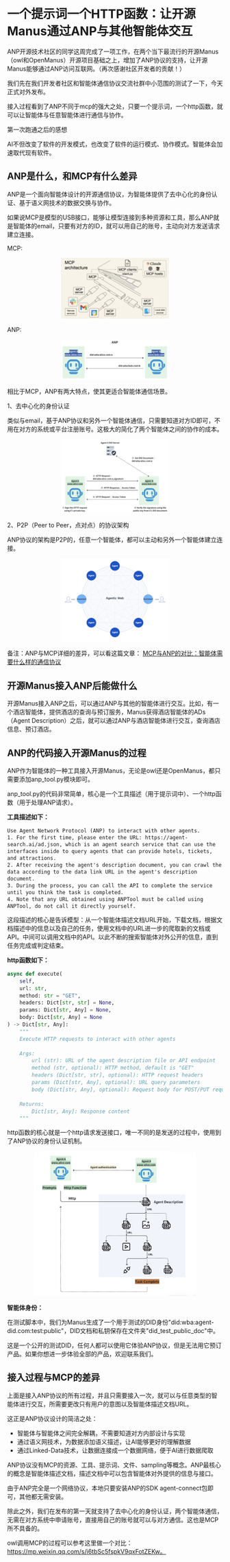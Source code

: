 
# 一个提示词一个HTTP函数：让开源Manus通过ANP与其他智能体交互

ANP开源技术社区的同学这周完成了一项工作，在两个当下最流行的开源Manus（owl和OpenManus）开源项目基础之上，增加了ANP协议的支持，让开源Manus能够通过ANP访问互联网。（再次感谢社区开发者的贡献！）

我们先在我们开发者社区和智能体通信协议交流社群中小范围的测试了一下，今天正式对外发布。

接入过程看到了ANP不同于mcp的强大之处，只要一个提示词，一个http函数，就可以让智能体与任意智能体进行通信与协作。

第一次跑通之后的感想

AI不但改变了软件的开发模式，也改变了软件的运行模式、协作模式。智能体会加速取代现有软件。



## ANP是什么，和MCP有什么差异

ANP是一个面向智能体设计的开源通信协议，为智能体提供了去中心化的身份认证、基于语义网技术的数据交换与协作。

如果说MCP是模型的USB接口，能够让模型连接到多种资源和工具，那么ANP就是智能体的email，只要有对方的ID，就可以用自己的账号，主动向对方发送请求建立连接。

MCP:
<p align="center">
  <img src="/blogs/images/mcp-usb.png" width="50%" alt="mcp-usb"/>
</p>

ANP:
<p align="center">
  <img src="/blogs/images/anp-email.png" width="50%" alt="anp-email"/>
</p>

相比于MCP，ANP有两大特点，使其更适合智能体通信场景。

1、去中心化的身份认证

类似与email，基于ANP协议和另外一个智能体通信，只需要知道对方ID即可，不用在对方的系统或平台注册账号。这极大的简化了两个智能体之间的协作的成本。

<p align="center">
  <img src="/blogs/images/did-wba-auth.png" width="50%" alt="did-wba-auth"/>
</p>

2、P2P（Peer to Peer，点对点）的协议架构

ANP协议的架构是P2P的，任意一个智能体，都可以主动和另外一个智能体建立连接。

<p align="center">
  <img src="/blogs/images/agentic-web.png" width="50%" alt="agentic-web"/>
</p>


备注：ANP与MCP详细的差异，可以看这篇文章： [MCP与ANP的对比：智能体需要什么样的通信协议](/blogs/cn/MCP与ANP对比：智能体需要什么样的通信协议.md)

## 开源Manus接入ANP后能做什么

开源Manus接入ANP之后，可以通过ANP与其他的智能体进行交互。比如，有一个酒店智能体，提供酒店的查询与预订服务，Manus获得酒店智能体的ADs（Agent Description）之后，就可以通过ANP与酒店智能体进行交互，查询酒店信息、预订酒店。

## ANP的代码接入开源Manus的过程

ANP作为智能体的一种工具接入开源Manus，无论是owl还是OpenManus，都只需要添加anp_tool.py模块即可。

anp_tool.py的代码非常简单，核心是一个工具描述（用于提示词中）、一个http函数（用于处理ANP请求）。

**工具描述如下：**

```plaintext
Use Agent Network Protocol (ANP) to interact with other agents.
1. For the first time, please enter the URL: https://agent-search.ai/ad.json, which is an agent search service that can use the interfaces inside to query agents that can provide hotels, tickets, and attractions.
2. After receiving the agent's description document, you can crawl the data according to the data link URL in the agent's description document.
3. During the process, you can call the API to complete the service until you think the task is completed.
4. Note that any URL obtained using ANPTool must be called using ANPTool, do not call it directly yourself.
```

这段描述的核心是告诉模型：从一个智能体描述文档URL开始，下载文档，根据文档描述中的信息以及自己的任务，使用文档中的URL进一步的爬取新的文档或API。中间可以调用文档中的API。以此不断的搜索智能体对外公开的信息，直到任务完成或判定结束。

**http函数如下：**

```python   
async def execute(
    self, 
    url: str, 
    method: str = "GET", 
    headers: Dict[str, str] = None, 
    params: Dict[str, Any] = None, 
    body: Dict[str, Any] = None
) -> Dict[str, Any]:
    """
    Execute HTTP requests to interact with other agents
    
    Args:
        url (str): URL of the agent description file or API endpoint
        method (str, optional): HTTP method, default is "GET"
        headers (Dict[str, str], optional): HTTP request headers
        params (Dict[str, Any], optional): URL query parameters
        body (Dict[str, Any], optional): Request body for POST/PUT requests
        
    Returns:
        Dict[str, Any]: Response content
    """
```

http函数的核心就是一个http请求发送接口，唯一不同的是发送的过程中，使用到了ANP协议的身份认证机制。

<p align="center">
  <img src="/blogs/images/anp-interaction-flow.png" width="75%" alt="anp-interaction-flow"/>
</p>

**智能体身份：**

在测试脚本中，我们为Manus生成了一个用于测试的DID身份"did:wba:agent-did.com:test:public"，DID文档和私钥保存在文件夹"did_test_public_doc"中。

这是一个公开的测试DID，任何人都可以使用它体验ANP协议，但是无法用它预订产品。如果你想进一步体验全部的产品，欢迎联系我们。

## 接入过程与MCP的差异

上面是接入ANP协议的所有过程，并且只需要接入一次，就可以与任意类型的智能体进行交互，所需要更改只有用户的意图以及智能体描述文档URL。

这正是ANP协议设计的简洁之处：
- 智能体与智能体之间完全解耦，不需要知道对方内部设计与实现
- 通过语义网技术，为数据添加语义描述，让AI能够更好的理解数据
- 通过Linked-Data技术，让数据连接成一个数据网络，便于AI进行数据爬取

ANP协议没有MCP的资源、工具、提示词、文件、sampling等概念。ANP最核心的概念是智能体描述文档，描述文档中可以包含智能体对外提供的信息与接口。

由于ANP完全是一个网络协议，本地只要安装ANP的SDK agent-connect包即可，其他都无需安装。

除此之外，我们在发布的第一天就支持了去中心化的身份认证，两个智能体通信，无需在对方系统中申请账号，直接用自己的账号就可以与对方通信。这也是MCP所不具备的。

owl调用MCP的过程可以参考这里做一个对比：https://mp.weixin.qq.com/s/i6tbSc5fspkV9qxFotZEKw。












